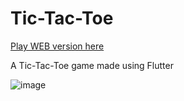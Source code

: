 # Tic-Tac-Toe

[Play WEB version here](https://tictactoe.gbrandalise.dev/)

A Tic-Tac-Toe game made using Flutter

![image](https://user-images.githubusercontent.com/41174096/162647889-2edfe020-87bd-4ff9-8911-0bbd1f2ed2f7.png)
